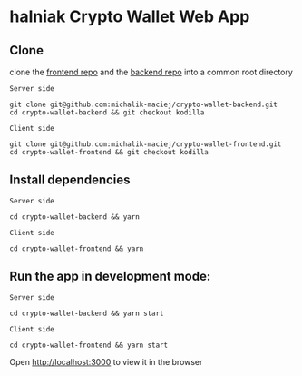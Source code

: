 # halniak Crypto Wallet Web App


## Clone

clone the [frontend repo](https://github.com/michalik-maciej/crypto-wallet-frontend)
and the [backend repo](https://github.com/michalik-maciej/crypto-wallet-backend)
into a common root directory 

`Server side`
```
git clone git@github.com:michalik-maciej/crypto-wallet-backend.git
cd crypto-wallet-backend && git checkout kodilla
```

`Client side`
```
git clone git@github.com:michalik-maciej/crypto-wallet-frontend.git
cd crypto-wallet-frontend && git checkout kodilla
```

## Install dependencies

`Server side `
```
cd crypto-wallet-backend && yarn
```

`Client side`
```
cd crypto-wallet-frontend && yarn
```

## Run the app in development mode:

`Server side`
```
cd crypto-wallet-backend && yarn start
```

`Client side`
```
cd crypto-wallet-frontend && yarn start
```

Open [http://localhost:3000](http://localhost:3000) to view it in the browser
